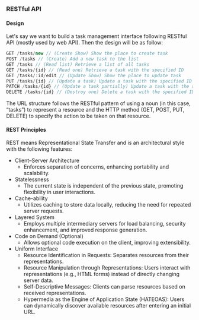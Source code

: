 ### RESTful API

#### Design

Let's say we want to build a task management interface following RESTful API (mostly used by web API). Then the design will be as follow:

```javascript
GET /tasks/new // (Create Show) Show the place to create task
POST /tasks // (Create) Add a new task to the list
GET /tasks // (Read list) Retrieve a list of all tasks
GET /tasks/{id} // (Read one) Retrieve a task with the specified ID
GET /tasks/:id/edit // (Update Show) Show the place to update task
PUT /tasks/{id} // (Update a task) Update a task with the specified ID
PATCH /tasks/{id} // (Update a task partially) Update a task with the specified ID
DELETE /tasks/{id} // (Destroy one) Delete a task with the specified ID
```

The URL structure follows the RESTful pattern of using a noun (in this case, “tasks”) to represent a resource and the HTTP method (GET, POST, PUT, DELETE) to specify the action to be taken on that resource.

#### REST Principles

REST means Representational State Transfer and is an architectural style with the following features:

* Client–Server Architecture
  * Enforces separation of concerns, enhancing portability and scalability.
* Statelessness
  * The current state is independent of the previous state, promoting flexibility in user interactions.
* Cache-ability
  * Utilizes caching to store data locally, reducing the need for repeated server requests.
* Layered System
  * Employs multiple intermediary servers for load balancing, security enhancement, and improved response generation.
* Code on Demand (Optional)
  * Allows optional code execution on the client, improving extensibility.
* Uniform Interface
  * Resource Identification in Requests: Separates resources from their representations.
  * Resource Manipulation through Representations: Users interact with representations (e.g., HTML forms) instead of directly changing server data.
  * Self-Descriptive Messages: Clients can parse resources based on received representations.
  * Hypermedia as the Engine of Application State (HATEOAS): Users can dynamically discover available resources after entering an initial URL.
